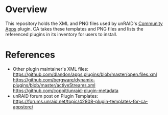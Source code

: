 # Overview

This repository holds the XML and PNG files used by unRAID's [Community Apps](https://forums.unraid.net/topic/38582-plug-in-community-applications/) plugin. CA takes these templates and PNG files and lists the referenced plugins in its inventory for users to install.

# References

* Other plugin maintainer's XML files: https://github.com/dlandon/apps.plugins/blob/master/open.files.xml https://github.com/bergware/dynamix-plugins/blob/master/activeStreams.xml https://github.com/coppit/unraid-plugin-metadata
* unRAID forum post on Plugin Templates: https://forums.unraid.net/topic/42808-plugin-templates-for-ca-appstore/